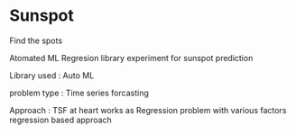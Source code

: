 # Sunspot
Find the spots


Atomated ML Regresion library experiment for sunspot prediction 

Library used : Auto ML 

problem type : Time series forcasting 

Approach : TSF at heart works as Regression problem with various factors 
regression based approach 

